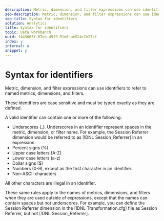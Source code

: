 ```yaml
---
description: Metric, dimension, and filter expressions can use identifiers to refer to named metrics, dimensions, and filters.
seo-description: Metric, dimension, and filter expressions can use identifiers to refer to named metrics, dimensions, and filters.
seo-title: Syntax for identifiers
solution: Analytics
title: Syntax for identifiers
topic: Data workbench
uuid: f448665f-07eb-49f9-91e0-ae524e7e27cf
index: y
internal: n
snippet: y
---
```


# Syntax for identifiers

Metric, dimension, and filter expressions can use identifiers to refer to named metrics, dimensions, and filters.

 These identifiers are case sensitive and must be typed exactly as they are defined.

A valid identifier can contain one or more of the following:

* Underscores (_). Underscores in an identifier represent spaces in the metric, dimension, or filter name. For example, the Session Referrer dimension would be referred to as [!DNL Session_Referrer] in an expression. 
* Percent signs (%) 
* Upper case letters (A-Z) 
* Lower case letters (a-z) 
* Dollar signs ($) 
* Numbers (0-9), except as the first character in an identifier. 
* Non-ASCII characters

All other characters are illegal in an identifier.

These same rules apply to the names of metrics, dimensions, and filters when they are used outside of expressions, except that the names can contain spaces but not underscores. For example, you can define the Session Referrer dimension in the [!DNL Transformation.cfg] file as Session Referrer, but not [!DNL Session_Referrer]. 

